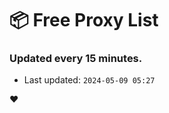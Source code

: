 # :package: Free Proxy List
### Updated every 15 minutes.

- Last updated: `2024-05-09 05:27`

:heart:
